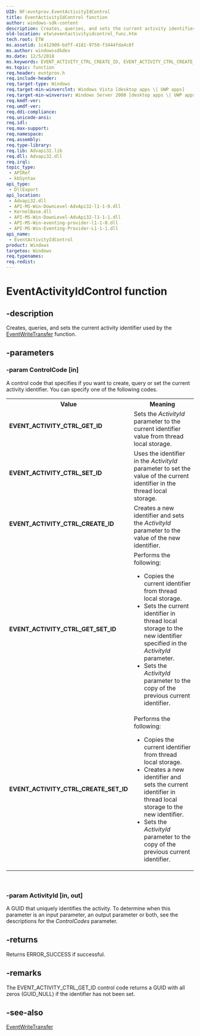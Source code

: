 ```yaml
---
UID: NF:evntprov.EventActivityIdControl
title: EventActivityIdControl function
author: windows-sdk-content
description: Creates, queries, and sets the current activity identifier used by the EventWriteTransfer function.
old-location: etw\eventactivityidcontrol_func.htm
tech.root: ETW
ms.assetid: 1c412909-bdff-4181-9750-f3444fda4c8f
ms.author: windowssdkdev
ms.date: 12/5/2018
ms.keywords: EVENT_ACTIVITY_CTRL_CREATE_ID, EVENT_ACTIVITY_CTRL_CREATE_SET_ID, EVENT_ACTIVITY_CTRL_GET_ID, EVENT_ACTIVITY_CTRL_GET_SET_ID, EVENT_ACTIVITY_CTRL_SET_ID, EventActivityIdControl, EventActivityIdControl function [ETW], base.eventactivityidcontrol_func, etw.eventactivityidcontrol_func, evntprov/EventActivityIdControl
ms.topic: function
req.header: evntprov.h
req.include-header: 
req.target-type: Windows
req.target-min-winverclnt: Windows Vista [desktop apps \| UWP apps]
req.target-min-winversvr: Windows Server 2008 [desktop apps \| UWP apps]
req.kmdf-ver: 
req.umdf-ver: 
req.ddi-compliance: 
req.unicode-ansi: 
req.idl: 
req.max-support: 
req.namespace: 
req.assembly: 
req.type-library: 
req.lib: Advapi32.lib
req.dll: Advapi32.dll
req.irql: 
topic_type:
 - APIRef
 - kbSyntax
api_type:
 - DllExport
api_location:
 - Advapi32.dll
 - API-MS-Win-DownLevel-AdvApi32-l1-1-0.dll
 - KernelBase.dll
 - API-MS-Win-DownLevel-AdvApi32-l1-1-1.dll
 - API-MS-Win-eventing-provider-l1-1-0.dll
 - API-MS-Win-Eventing-Provider-L1-1-1.dll
api_name:
 - EventActivityIdControl
product: Windows
targetos: Windows
req.typenames: 
req.redist: 
---
```


# EventActivityIdControl function


## -description


Creates, queries, and sets the current activity identifier used by the 
   <a href="https://msdn.microsoft.com/798cf3ba-e1cc-4eaf-a1d2-2313a64aab1a">EventWriteTransfer</a> function.


## -parameters




### -param ControlCode [in]

A control code that specifies if you want to create, query or set the current activity identifier. You can specify one of the following codes.

<table>
<tr>
<th>Value</th>
<th>Meaning</th>
</tr>
<tr>
<td width="40%"><a id="EVENT_ACTIVITY_CTRL_GET_ID"></a><a id="event_activity_ctrl_get_id"></a><dl>
<dt><b>EVENT_ACTIVITY_CTRL_GET_ID</b></dt>
</dl>
</td>
<td width="60%">
Sets the <i>ActivityId</i> parameter to the current identifier value from thread local storage.

</td>
</tr>
<tr>
<td width="40%"><a id="EVENT_ACTIVITY_CTRL_SET_ID"></a><a id="event_activity_ctrl_set_id"></a><dl>
<dt><b>EVENT_ACTIVITY_CTRL_SET_ID</b></dt>
</dl>
</td>
<td width="60%">
Uses the identifier in the <i>ActivityId</i> parameter to set the value of the current identifier in the thread local storage.

</td>
</tr>
<tr>
<td width="40%"><a id="EVENT_ACTIVITY_CTRL_CREATE_ID"></a><a id="event_activity_ctrl_create_id"></a><dl>
<dt><b>EVENT_ACTIVITY_CTRL_CREATE_ID</b></dt>
</dl>
</td>
<td width="60%">
Creates a new identifier and sets the <i>ActivityId</i> parameter to the value of the new identifier.

</td>
</tr>
<tr>
<td width="40%"><a id="EVENT_ACTIVITY_CTRL_GET_SET_ID"></a><a id="event_activity_ctrl_get_set_id"></a><dl>
<dt><b>EVENT_ACTIVITY_CTRL_GET_SET_ID</b></dt>
</dl>
</td>
<td width="60%">
Performs the following:

<ul>
<li>Copies the current identifier from thread local storage.</li>
<li>Sets the current identifier in thread local storage to the new identifier specified in the <i>ActivityId</i> parameter.</li>
<li>Sets the <i>ActivityId</i> parameter to the copy of the previous current identifier.</li>
</ul>
</td>
</tr>
<tr>
<td width="40%"><a id="EVENT_ACTIVITY_CTRL_CREATE_SET_ID"></a><a id="event_activity_ctrl_create_set_id"></a><dl>
<dt><b>EVENT_ACTIVITY_CTRL_CREATE_SET_ID</b></dt>
</dl>
</td>
<td width="60%">
Performs the following:

<ul>
<li>Copies the current identifier from thread local storage.</li>
<li>Creates a new identifier and sets the current identifier in thread local storage to the new identifier.</li>
<li>Sets the <i>ActivityId</i> parameter to the copy of the previous current identifier.</li>
</ul>
</td>
</tr>
</table>
 


### -param ActivityId [in, out]

A GUID that uniquely identifies the activity. To determine  when this parameter is an input parameter, an output parameter or both, see the descriptions for the <i>ControlCodes</i> parameter.


## -returns



Returns ERROR_SUCCESS if successful.




## -remarks



The EVENT_ACTIVITY_CTRL_GET_ID control code returns a GUID with all zeros (GUID_NULL) if the identifier has not been set.




## -see-also




<a href="https://msdn.microsoft.com/798cf3ba-e1cc-4eaf-a1d2-2313a64aab1a">EventWriteTransfer</a>
 

 

